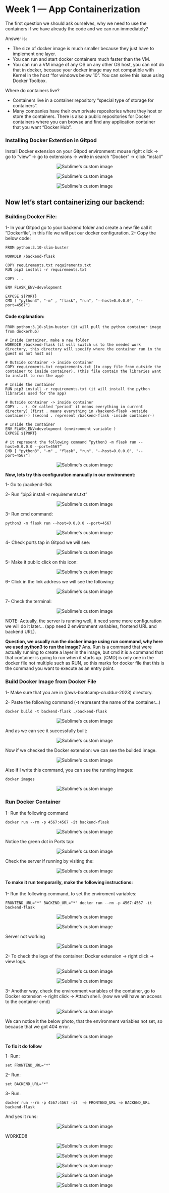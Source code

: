 # Week 1 — App Containerization
The first question we should ask ourselves, why we need to use the containers if we have already the code and we can run immediately?

Answer is: 
* The size of docker image is much smaller because they just have to implement one layer.
* You can run and start docker containers much faster than the VM.
* You can run a VM image of any OS on any other OS host, you can not do that in docker, because your docker image may not compatible with Kernel in the host “for windows below 10”. You can solve this issue using Docker Toolbox.


Where do containers live?

* Containers live in a container repository “special type of storage for containers”.
* Many companies have their own private repositories where they host or store the containers.
There is also a public repositories for Docker containers where you can browse and find any application container that you want “Docker Hub”.


### Installing Docker Extention in Gitpod
Install Docker extension on your Gitpod environment: mouse right click &rarr; go to “view” &rarr; go to extensions &rarr; write in search “Docker” &rarr; click “install”
<p align="center">
  <img src="https://user-images.githubusercontent.com/82225825/220284580-3018f5e1-554d-469a-96d8-b8cc01fb2960.png" alt="Sublime's custom image"/>
</p>

<p align="center">
  <img src="https://user-images.githubusercontent.com/82225825/220284654-09192bb6-af6c-430b-ba62-52e60c503ad6.png" alt="Sublime's custom image"/>
</p>

<p align="center">
  <img src="https://user-images.githubusercontent.com/82225825/220284786-13fcf631-3b4c-4470-82fe-7a20b893f557.png" alt="Sublime's custom image"/>
</p>

## Now let’s start containerizing our backend:

### Building Docker File:

1- In your Gitpod go to your backend folder and create a new file call it “Dockerfile”, in this file we will put our docker configuration.
2- Copy the below code:
```
FROM python:3.10-slim-buster 

WORKDIR /backend-flask

COPY requirements.txt requirements.txt
RUN pip3 install -r requirements.txt

COPY . .

ENV FLASK_ENV=development

EXPOSE ${PORT}
CMD [ "python3", "-m" , "flask", "run", "--host=0.0.0.0", "--port=4567"]

```
#### Code explanation:
```
FROM python:3.10-slim-buster (it will pull the python container image from dockerhub)

# Inside Container, make a new folder
WORKDIR /backend-flask (it will switch us to the needed work directory, this directory will specify where the container run in the guest os not host os)

# Outside container -> inside container
COPY requirements.txt requirements.txt (to copy file from outside the container to inside container), (this file contain the libraries want to install to run the app)

# Inside the container
RUN pip3 install -r requirements.txt (it will install the python libraries used for the app)

# Outside container -> inside container
COPY . . (. Or called ‘period’ it means everything in current directory) (first . means everything in /backend-flask -outside container-) (second . represent /backend-flask -inside container-)

# Inside the container
ENV FLASK_ENV=development (environment variable )
EXPOSE ${PORT}

# it represent the following command “python3 -m flask run --host=0.0.0.0 --port=4567”
CMD [ "python3", "-m" , "flask", "run", "--host=0.0.0.0", "--port=4567"]
```
<p align="center">
  <img src="https://user-images.githubusercontent.com/82225825/220285803-c9ddd690-eb62-4be8-ae5b-6d6e41d27f16.png" alt="Sublime's custom image"/>
</p>

**Now, lets try this configuration manually in our environment:**

1-	Go to /backend-flsk

2-	Run “pip3 install -r requirements.txt”

<p align="center">
  <img src="https://user-images.githubusercontent.com/82225825/220286894-377a04fb-1ccd-4934-9b6f-2a265d087d1e.png" alt="Sublime's custom image"/>
</p>

3-	Run cmd command:
```
python3 -m flask run --host=0.0.0.0 --port=4567
```

<p align="center">
  <img src="https://user-images.githubusercontent.com/82225825/220287047-34bbdb8d-2159-4cef-956d-067220a08c53.png" alt="Sublime's custom image"/>
</p>

4- Check ports tap in Gitpod we will see:

<p align="center">
  <img src="https://user-images.githubusercontent.com/82225825/220287216-4f15f7de-2a3d-4409-9b0b-68ba384bfc52.png" alt="Sublime's custom image"/>
</p>

5- Make it public click on this icon:
<p align="center">
  <img src="https://user-images.githubusercontent.com/82225825/220287357-e94d0a3b-bc4c-4644-9999-7c1731f3263c.png" alt="Sublime's custom image"/>
</p>

6- Click in the link address we will see the following:
<p align="center">
  <img src="https://user-images.githubusercontent.com/82225825/220287591-61c0f65b-274f-4ed1-93ed-b63311101f97.png" alt="Sublime's custom image"/>
</p>

7- Check the terminal:
<p align="center">
  <img src="https://user-images.githubusercontent.com/82225825/220287713-033df10c-4585-4cfe-955e-aa2177e3e29a.png" alt="Sublime's custom image"/>
</p>

NOTE: Actually, the server is running well, it need some more configuration we will do it later… (app need 2 environment variables, frontend URL and backend URL).


**Question, we usually run the docker image using run command, why here we used python3 to run the image?**
Ans. Run is a command that were actually running to create a layer in the image, but cmd it is a command that that container is going to run when it starts up.
[CMD] is only one in the docker file not multiple such as RUN, so this marks for docker file that this is the command you want to execute as an entry point. 


### Build Docker Image from Docker File

1-	Make sure that you are in (/aws-bootcamp-cruddur-2023) directory.

2-	Paste the following command (-t represent the name of the container…)
```
docker build -t backend-flask ./backend-flask
```
<p align="center">
  <img src="https://user-images.githubusercontent.com/82225825/220290145-f2695b3f-5dad-4f44-a171-ed4d8c5a1f0f.png" alt="Sublime's custom image"/>
</p>

And as we can see it successfully built:

<p align="center">
  <img src="https://user-images.githubusercontent.com/82225825/220290263-65e94eec-16b2-49e6-ad57-fb00363520e5.png" alt="Sublime's custom image"/>
</p>

Now if we checked the Docker extension: we can see the builded image.
<p align="center">
  <img src="https://user-images.githubusercontent.com/82225825/220290528-890b3493-c4d0-4fcf-9d11-996ef06a7bf6.png" alt="Sublime's custom image"/>
</p>

Also if I write this command, you can see the running images:
```
docker images
```
<p align="center">
  <img src="https://user-images.githubusercontent.com/82225825/220290719-620fda90-db6a-402a-913e-00ec750fb4e9.png" alt="Sublime's custom image"/>
</p>

### Run Docker Container

1-	Run the following command
```
docker run --rm -p 4567:4567 -it backend-flask
```
<p align="center">
  <img src="https://user-images.githubusercontent.com/82225825/220291086-d69a22cd-0ab5-46ff-9341-34aa561372a7.png" alt="Sublime's custom image"/>
</p>

Notice the green dot in Ports tap:
<p align="center">
  <img src="https://user-images.githubusercontent.com/82225825/220291229-e7511646-152e-4ae3-ad24-e349dc1be108.png" alt="Sublime's custom image"/>
</p>

Check the server if running by visiting the:
<p align="center">
  <img src="https://user-images.githubusercontent.com/82225825/220291779-4b3ca901-3fbf-4bb5-902f-c57121c5bae2.png" alt="Sublime's custom image"/>
</p>


#### To make it run temporarily, make the following instructions:

1- Run the following command, to set the enviroment variables:
```
FRONTEND_URL="*" BACKEND_URL="*" docker run --rm -p 4567:4567 -it backend-flask
```
<p align="center">
  <img src="https://user-images.githubusercontent.com/82225825/220293158-f8757568-fed5-432c-aa7c-62a44d43aef3.png" alt="Sublime's custom image"/>
</p>

<p align="center">
  <img src="https://user-images.githubusercontent.com/82225825/220293264-315e7d24-bc38-470b-aa97-223f0a6e74eb.png" alt="Sublime's custom image"/>
</p>

Server not working

<p align="center">
  <img src="https://user-images.githubusercontent.com/82225825/220293420-a4a0f838-b218-482b-bd82-5efacfc58ea8.png" alt="Sublime's custom image"/>
</p>

2- To check the logs of the container: Docker extension &rarr; right click &rarr; view logs.

<p align="center">
  <img src="https://user-images.githubusercontent.com/82225825/220294025-23086879-519a-4a5d-a944-d8ed31c31687.png" alt="Sublime's custom image"/>
</p>

<p align="center">
  <img src="https://user-images.githubusercontent.com/82225825/220294145-58e43dca-78c0-4ea4-9dc3-bcec4893c6e8.png" alt="Sublime's custom image"/>
</p>

3- Another way, check the environment variables of the container, go to Docker extension &rarr; right click &rarr; Attach shell. (now we will have an access to the container cmd)

<p align="center">
  <img src="https://user-images.githubusercontent.com/82225825/220294484-4e7501e6-ae93-435d-a430-8afe7be779e4.png" alt="Sublime's custom image"/>
</p>

We can notice it the below photo, that the environment variables not set, so because that we got 404 error.
<p align="center">
  <img src="https://user-images.githubusercontent.com/82225825/220294576-9a6fbd50-9453-4d5e-ab4f-2a40c501280f.png" alt="Sublime's custom image"/>
</p>

**To fix it do follow**

1-	Run:
```
set FRONTEND_URL="*"
```
2-	Run:
```
set BACKEND_URL="*"
```
3-	Run:
```
docker run --rm -p 4567:4567 -it  -e FRONTEND_URL -e BACKEND_URL backend-flask
```
And yes it runs:

<p align="center">
  <img src="https://user-images.githubusercontent.com/82225825/220295332-53b6d8b6-1187-4588-8ec2-d83530bae4e7.png" alt="Sublime's custom image"/>
</p>

WORKED!!

<p align="center">
  <img src="https://user-images.githubusercontent.com/82225825/220295423-638005f4-9ffa-4a84-9ea5-1bb4ca4acc5a.png" alt="Sublime's custom image"/>
</p>





<p align="center">
  <img src="" alt="Sublime's custom image"/>
</p>


<p align="center">
  <img src="" alt="Sublime's custom image"/>
</p>




<p align="center">
  <img src="" alt="Sublime's custom image"/>
</p>


<p align="center">
  <img src="" alt="Sublime's custom image"/>
</p>

